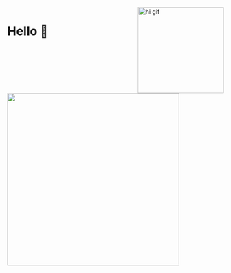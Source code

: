 <img src="https://user-images.githubusercontent.com/21247694/155655719-309d36d6-a969-4332-8305-22d7ebafbbe0.gif" alt="hi gif"  align="right" width="200"/>

# Hello :wave:

<img src="https://wakatime.com/share/@bd064375-0f69-49f0-82b8-37a787092fc2/ce2fa884-cca2-4a12-a272-482aa809620a.svg" width="400"/>
